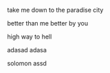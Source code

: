 take me down to 
the paradise city

better than me better by you

high way to hell

adasad
adasa


solomon
assd
